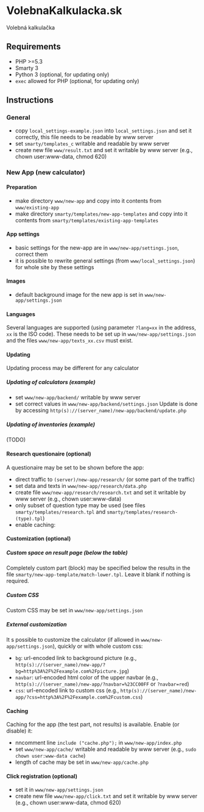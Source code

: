 # VolebnaKalkulacka.sk

Volebná kalkulačka

## Requirements
- PHP >=5.3
- Smarty 3
- Python 3 (optional, for updating only)
- `exec` allowed for PHP (optional, for updating only)

## Instructions

### General
- copy `local_settings-example.json` into `local_settings.json` and set it correctly, this file needs to be readable by www server
- set `smarty/templates_c` writable and readable by www server
- create new file `www/result.txt` and set it writable by www server (e.g., chown user:www-data, chmod 620)

### New App (new calculator)

#### Preparation
- make directory `www/new-app` and copy into it contents from `www/existing-app`
- make directory `smarty/templates/new-app-templates` and copy into it contents from `smarty/templates/existing-app-templates`

#### App settings
- basic settings for the new-app are in `www/new-app/settings.json`, correct them
- it is possible to rewrite general settings (from `www/local_settings.json`) for whole site by these settings

#### Images
- default background image for the new app is set in `www/new-app/settings.json`

#### Languages
Several languages are supported (using parameter `?lang=xx` in the address, `xx` is the ISO code). These needs to be set up in `www/new-app/settings.json` and the files `www/new-app/texts_xx.csv` must exist.

#### Updating
Updating process may be different for any calculator

##### Updating of calculators (example)
- set `www/new-app/backend/` writable by www server
- set correct values in `www/new-app/backend/settings.json`
Update is done by accessing `http(s)://(server_name)/new-app/backend/update.php`

##### Updating of inventories (example)
(TODO)

#### Research questionaire (optional)
A questionaire may be set to be shown before the app:
- direct traffic to `(server)/new-app/research/` (or some part of the traffic)
- set data and texts in `www/new-app/research/data.php`
- create file `www/new-app/research/research.txt` and set it writable by www server (e.g., chown user:www-data)
- only subset of question type may be used (see files `smarty/templates/research.tpl` and `smarty/templates/research-(type).tpl`)
- enable caching: 

#### Customization (optional)
##### Custom space on result page (below the table)
Completely custom part (block) may be specified below the results in the file `smarty/new-app-template/match-lower.tpl`. Leave it blank if nothing is required.
##### Custom CSS
Custom CSS may be set in `www/new-app/settings.json`
##### External customization
It s possible to customize the calculator (if allowed in `www/new-app/settings.json`), quickly or with whole custom css:
- `bg`: url-encoded link to background picture 
(e.g., `http(s)://(server_name)/new-app/?bg=http%3A%2F%2Fexample.com%2Fpicture.jpg`)
- `navbar`: url-encoded html color of the upper navbar 
(e.g., `http(s)://(server_name)/new-app/?navbar=%23CC00FF` or `?navbar=red`)
- `css`: url-encoded link to custom css 
(e.g., `http(s)://(server_name)/new-app/?css=http%3A%2F%2Fexample.com%2Fcustom.css`)

#### Caching
Caching for the app (the test part, not results) is available. Enable (or disable) it:
- nncomment line `include ("cache.php");` in `www/new-app/index.php`
- set `www/new-app/cache/` writable and readable by www server (e.g., `sudo chown user:www-data cache`)
- length of cache may be set in `www/new-app/cache.php`

#### Click registration (optional)
- set it in `www/new-app/settings.json`
- create new file `www/new-app/click.txt` and set it writable by www server (e.g., chown user:www-data, chmod 620)
